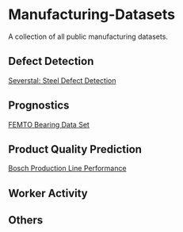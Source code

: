 # Manufacturing-Datasets
A collection of all public manufacturing datasets. 

## Defect Detection
[Severstal: Steel Defect Detection](https://www.kaggle.com/c/severstal-steel-defect-detection) 


## Prognostics
[FEMTO Bearing Data Set](https://ti.arc.nasa.gov/tech/dash/groups/pcoe/prognostic-data-repository/#femto)

## Product Quality Prediction
[Bosch Production Line Performance](https://www.kaggle.com/c/bosch-production-line-performance)

## Worker Activity

## Others
